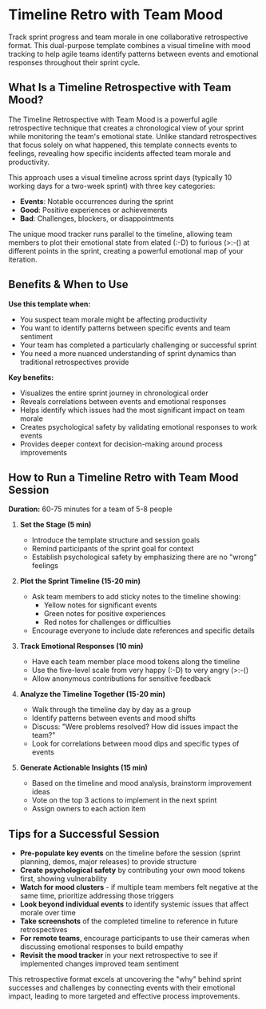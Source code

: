 # Timeline Retro with Team Mood

Track sprint progress and team morale in one collaborative retrospective format. This dual-purpose template combines a visual timeline with mood tracking to help agile teams identify patterns between events and emotional responses throughout their sprint cycle.

## What Is a Timeline Retrospective with Team Mood?

The Timeline Retrospective with Team Mood is a powerful agile retrospective technique that creates a chronological view of your sprint while monitoring the team's emotional state. Unlike standard retrospectives that focus solely on what happened, this template connects events to feelings, revealing how specific incidents affected team morale and productivity.

This approach uses a visual timeline across sprint days (typically 10 working days for a two-week sprint) with three key categories:
- **Events**: Notable occurrences during the sprint
- **Good**: Positive experiences or achievements
- **Bad**: Challenges, blockers, or disappointments

The unique mood tracker runs parallel to the timeline, allowing team members to plot their emotional state from elated (:-D) to furious (>:-() at different points in the sprint, creating a powerful emotional map of your iteration.

## Benefits & When to Use

**Use this template when:**
- You suspect team morale might be affecting productivity
- You want to identify patterns between specific events and team sentiment
- Your team has completed a particularly challenging or successful sprint
- You need a more nuanced understanding of sprint dynamics than traditional retrospectives provide

**Key benefits:**
- Visualizes the entire sprint journey in chronological order
- Reveals correlations between events and emotional responses
- Helps identify which issues had the most significant impact on team morale
- Creates psychological safety by validating emotional responses to work events
- Provides deeper context for decision-making around process improvements

## How to Run a Timeline Retro with Team Mood Session

**Duration:** 60-75 minutes for a team of 5-8 people

1. **Set the Stage (5 min)**
   - Introduce the template structure and session goals
   - Remind participants of the sprint goal for context
   - Establish psychological safety by emphasizing there are no "wrong" feelings

2. **Plot the Sprint Timeline (15-20 min)**
   - Ask team members to add sticky notes to the timeline showing:
     - Yellow notes for significant events
     - Green notes for positive experiences
     - Red notes for challenges or difficulties
   - Encourage everyone to include date references and specific details

3. **Track Emotional Responses (10 min)**
   - Have each team member place mood tokens along the timeline
   - Use the five-level scale from very happy (:-D) to very angry (>:-()
   - Allow anonymous contributions for sensitive feedback

4. **Analyze the Timeline Together (15-20 min)**
   - Walk through the timeline day by day as a group
   - Identify patterns between events and mood shifts
   - Discuss: "Were problems resolved? How did issues impact the team?"
   - Look for correlations between mood dips and specific types of events

5. **Generate Actionable Insights (15 min)**
   - Based on the timeline and mood analysis, brainstorm improvement ideas
   - Vote on the top 3 actions to implement in the next sprint
   - Assign owners to each action item

## Tips for a Successful Session

- **Pre-populate key events** on the timeline before the session (sprint planning, demos, major releases) to provide structure
- **Create psychological safety** by contributing your own mood tokens first, showing vulnerability
- **Watch for mood clusters** - if multiple team members felt negative at the same time, prioritize addressing those triggers
- **Look beyond individual events** to identify systemic issues that affect morale over time
- **Take screenshots** of the completed timeline to reference in future retrospectives
- **For remote teams**, encourage participants to use their cameras when discussing emotional responses to build empathy
- **Revisit the mood tracker** in your next retrospective to see if implemented changes improved team sentiment

This retrospective format excels at uncovering the "why" behind sprint successes and challenges by connecting events with their emotional impact, leading to more targeted and effective process improvements.